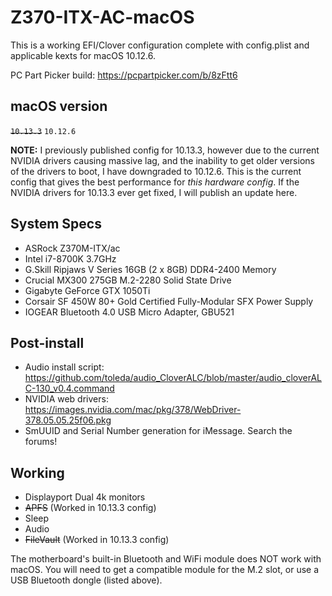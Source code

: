 # Z370-ITX-AC-macOS
This is a working EFI/Clover configuration complete with config.plist and applicable kexts for macOS 10.12.6.

PC Part Picker build: https://pcpartpicker.com/b/8zFtt6

## macOS version
~~`10.13.3`~~ `10.12.6`

**NOTE:** I previously published config for 10.13.3, however due to the current
NVIDIA drivers causing massive lag, and the inability to get older versions
of the drivers to boot, I have downgraded to 10.12.6. This is the current
config that gives the best performance for _this hardware config_.
If the NVIDIA drivers for 10.13.3 ever get fixed, I will publish an update here.

## System Specs
* ASRock Z370M-ITX/ac
* Intel i7-8700K 3.7GHz
* G.Skill Ripjaws V Series 16GB (2 x 8GB) DDR4-2400 Memory
* Crucial MX300 275GB M.2-2280 Solid State Drive
* Gigabyte GeForce GTX 1050Ti
* Corsair SF 450W 80+ Gold Certified Fully-Modular SFX Power Supply
* IOGEAR Bluetooth 4.0 USB Micro Adapter, GBU521

## Post-install
* Audio install script: https://github.com/toleda/audio_CloverALC/blob/master/audio_cloverALC-130_v0.4.command
* NVIDIA web drivers: https://images.nvidia.com/mac/pkg/378/WebDriver-378.05.05.25f06.pkg
* SmUUID and Serial Number generation for iMessage. Search the forums!

## Working
* Displayport Dual 4k monitors
* ~~APFS~~ (Worked in 10.13.3 config)
* Sleep
* Audio
* ~~FileVault~~ (Worked in 10.13.3 config)

The motherboard's built-in Bluetooth and WiFi module does NOT work with macOS.
You will need to get a compatible module for the M.2 slot, or use a USB
Bluetooth dongle (listed above).
